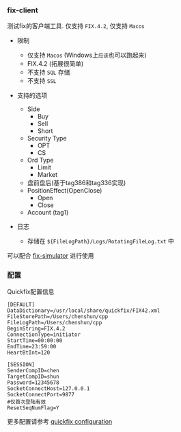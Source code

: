 ### fix-client

测试fix的客户端工具. 仅支持 `FIX.4.2`, 仅支持 `Macos`

* 限制
    * 仅支持 `Macos` (Windows上`应该`也可以跑起来)
    * FIX.4.2 (拓展很简单)
    * 不支持 `SQL` 存储
    * 不支持 `SSL`


* 支持的选项
    * Side
        * Buy
        * Sell
        * Short
    * Security Type
        * OPT
        * CS
    * Ord Type
        * Limit
        * Market
    * 盘前盘后(基于tag386和tag336实现)
    * PositionEffect(OpenClose)
        * Open
        * Close
    * Account (tag1)


* 日志
    * 存储在 `${FileLogPath}/Logs/RotatingFileLog.txt` 中

可以配合 [fix-simulator](https://github.com/chenshun00/fix-simulator) 进行使用

### 配置

Quickfix配置信息

```text
[DEFAULT]
DataDictionary=/usr/local/share/quickfix/FIX42.xml
FileStorePath=/Users/chenshun/cpp
FileLogPath=/Users/chenshun/cpp
BeginString=FIX.4.2
ConnectionType=initiator
StartTime=00:00:00
EndTime=23:59:00
HeartBtInt=120

[SESSION]
SenderCompID=chen
TargetCompID=shun
Password=12345678
SocketConnectHost=127.0.0.1
SocketConnectPort=9877
#仅首次登陆有效
ResetSeqNumFlag=Y
```

更多配置请参考 [quickfix configuration](https://github.com/quickfix/quickfix/blob/master/doc/html/configuration.html)